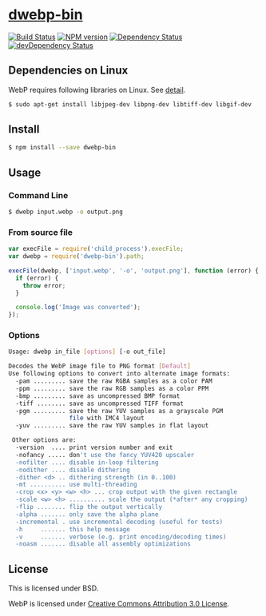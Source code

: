 # [dwebp-bin](https://www.npmjs.org/package/dwebp-bin)

[![Build Status](https://travis-ci.org/1000ch/dwebp-bin.svg?branch=master)](https://travis-ci.org/1000ch/dwebp-bin)
[![NPM version](https://badge.fury.io/js/dwebp-bin.svg)](http://badge.fury.io/js/dwebp-bin)
[![Dependency Status](https://david-dm.org/1000ch/dwebp-bin.svg)](https://david-dm.org/1000ch/dwebp-bin)
[![devDependency Status](https://david-dm.org/1000ch/dwebp-bin/dev-status.svg)](https://david-dm.org/1000ch/dwebp-bin#info=devDependencies)

## Dependencies on Linux

WebP requires following libraries on Linux. See [detail](https://developers.google.com/speed/webp/docs/compiling#compiling_on_unix-like_platforms).

```sh
$ sudo apt-get install libjpeg-dev libpng-dev libtiff-dev libgif-dev
```

## Install

```sh
$ npm install --save dwebp-bin
```

## Usage

### Command Line

```sh
$ dwebp input.webp -o output.png
```

### From source file

```js
var execFile = require('child_process').execFile;
var dwebp = require('dwebp-bin').path;

execFile(dwebp, ['input.webp', '-o', 'output.png'], function (error) {
  if (error) {
    throw error;
  }

  console.log('Image was converted');
});
```

### Options

```sh
Usage: dwebp in_file [options] [-o out_file]

Decodes the WebP image file to PNG format [Default]
Use following options to convert into alternate image formats:
  -pam ......... save the raw RGBA samples as a color PAM
  -ppm ......... save the raw RGB samples as a color PPM
  -bmp ......... save as uncompressed BMP format
  -tiff ........ save as uncompressed TIFF format
  -pgm ......... save the raw YUV samples as a grayscale PGM
                 file with IMC4 layout
  -yuv ......... save the raw YUV samples in flat layout

 Other options are:
  -version  .... print version number and exit
  -nofancy ..... don't use the fancy YUV420 upscaler
  -nofilter .... disable in-loop filtering
  -nodither .... disable dithering
  -dither <d> .. dithering strength (in 0..100)
  -mt .......... use multi-threading
  -crop <x> <y> <w> <h> ... crop output with the given rectangle
  -scale <w> <h> .......... scale the output (*after* any cropping)
  -flip ........ flip the output vertically
  -alpha ....... only save the alpha plane
  -incremental . use incremental decoding (useful for tests)
  -h     ....... this help message
  -v     ....... verbose (e.g. print encoding/decoding times)
  -noasm ....... disable all assembly optimizations
```

## License

This is licensed under BSD.

WebP is licensed under [Creative Commons Attribution 3.0 License](http://creativecommons.org/licenses/by/3.0/).
